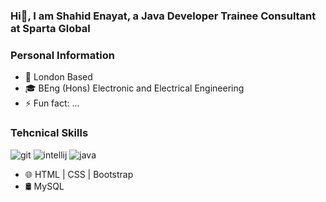 ### Hi👋, I am Shahid Enayat, a Java Developer Trainee Consultant at Sparta Global

### Personal Information
- 📍  London Based
- 🎓 BEng (Hons) Electronic and Electrical Engineering
- ⚡ Fun fact: ...

### Tehcnical Skills
![git](https://img.shields.io/badge/git-%23F05032.svg?&style=for-the-badge&logo=git&logoColor=white)
![intellij](https://img.shields.io/badge/intelliJ%20IDEA-%23000000.svg?&style=for-the-badge&logo=intellij-idea&logoColor=white)
![java](https://img.shields.io/badge/java-%23ED8B00.svg?&style=for-the-badge&logo=java&logoColor=white)
- 🌐 HTML | CSS | Bootstrap
- 🛢 MySQL 

